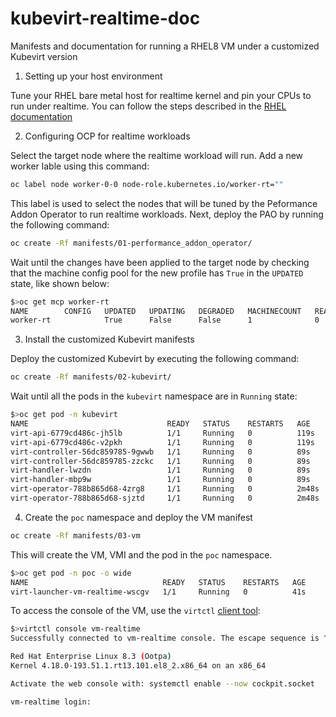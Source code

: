 # kubevirt-realtime-doc
Manifests and documentation for running a RHEL8 VM under a customized Kubevirt version

1. Setting up your host environment

Tune your RHEL bare metal host for realtime kernel and pin your CPUs to run under realtime. You can follow the steps described in the [RHEL documentation](https://access.redhat.com/rhel-real-time-getting-started)

2. Configuring OCP for realtime workloads

Select the target node where the realtime workload will run. Add a new worker lable using this command:

```bash
oc label node worker-0-0 node-role.kubernetes.io/worker-rt=""
```

This label is used to select the nodes that will be tuned by the Peformance Addon Operator to run realtime workloads. Next, deploy the PAO by running the following command:

```bash
oc create -Rf manifests/01-performance_addon_operator/
```

Wait until the changes have been applied to the target node by checking that the machine config pool for the new profile has `True` in the `UPDATED` state, like shown below:

```bash
$>oc get mcp worker-rt
NAME        CONFIG   UPDATED   UPDATING   DEGRADED   MACHINECOUNT   READYMACHINECOUNT   UPDATEDMACHINECOUNT   DEGRADEDMACHINECOUNT   AGE
worker-rt            True      False      False      1              0                   0                     0                      3m15s
```

3. Install the customized Kubevirt manifests

Deploy the customized Kubevirt by executing the following command:

```bash
oc create -Rf manifests/02-kubevirt/
```

Wait until all the pods in the `kubevirt` namespace are in `Running` state:

```bash
$>oc get pod -n kubevirt
NAME                               READY   STATUS    RESTARTS   AGE
virt-api-6779cd486c-jh5lb          1/1     Running   0          119s
virt-api-6779cd486c-v2pkh          1/1     Running   0          119s
virt-controller-56dc859785-9gwwb   1/1     Running   0          89s
virt-controller-56dc859785-zzckc   1/1     Running   0          89s
virt-handler-lwzdn                 1/1     Running   0          89s
virt-handler-mbp9w                 1/1     Running   0          89s
virt-operator-788b865d68-4zrg8     1/1     Running   0          2m48s
virt-operator-788b865d68-sjztd     1/1     Running   0          2m48s
```

4. Create the `poc` namespace and deploy the VM manifest 

```bash
oc create -Rf manifests/03-vm
```

This will create the VM, VMI and the pod in the `poc` namespace.

```bash
$>oc get pod -n poc -o wide
NAME                              READY   STATUS    RESTARTS   AGE     IP            NODE         NOMINATED NODE   READINESS GATES
virt-launcher-vm-realtime-wscgv   1/1     Running   0          41s     10.131.1.41   worker-0-0   <none>           <none>
```

To access the console of the VM, use the `virtctl` [client tool](https://kubevirt.io/user-guide/operations/virtctl_client_tool/):
```bash
$>virtctl console vm-realtime
Successfully connected to vm-realtime console. The escape sequence is ^]

Red Hat Enterprise Linux 8.3 (Ootpa)
Kernel 4.18.0-193.51.1.rt13.101.el8_2.x86_64 on an x86_64

Activate the web console with: systemctl enable --now cockpit.socket

vm-realtime login:
```
